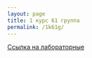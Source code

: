 ```yaml
---
layout: page
title: 1 курс 61 группа
permalink: /1k61g/
---
```


[Ссылка на лабораторные](https://repl.it/classroom/invite/duu6Aq8)
